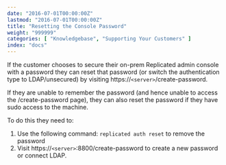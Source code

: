 ```yaml
---
date: "2016-07-01T00:00:00Z"
lastmod: "2016-07-01T00:00:00Z"
title: "Resetting the Console Password"
weight: "999999"
categories: [ "Knowledgebase", "Supporting Your Customers" ]
index: "docs"
---
```


If the customer chooses to secure their on-prem Replicated admin console with a 
password they can reset that password (or switch the authentication type to 
LDAP/unsecured) by visiting https://`<server>`/create-password.

If they are unable to remember the password (and hence unable to access the 
/create-password page), they can also reset the password if they have sudo access 
to the machine.

To do this they need to:

1. Use the following command: `replicated auth reset` to remove the password
1. Visit https://`<server>`:8800/create-password to create a new password or connect LDAP.


